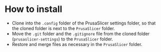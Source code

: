# How to install
  - Clone into the `.config` folder of the PrusaSlicer settings folder,
    so that the cloned folder is next to the `PrusaSlicer` folder.
  - Move the `.git` folder and the `.gitignore` file from the
    cloned folder (`prusaslicer-settings`) to the `PrusaSlicer` folder.
  - Restore and merge files as necessary in the `PrusaSlicer` folder.
  
